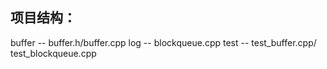 ## 项目结构：
buffer -- buffer.h/buffer.cpp
log  -- blockqueue.cpp
test -- test_buffer.cpp/ test_blockqueue.cpp
